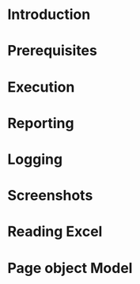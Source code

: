 # Introduction
# Prerequisites
# Execution
# Reporting
# Logging
# Screenshots
# Reading Excel
# Page object Model
